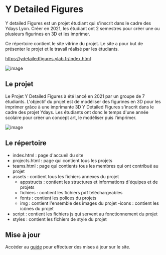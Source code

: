 # Y Detailed Figures

Y detailed Figures est un projet étudiant qui s'inscrit dans le cadre des Ydays Lyon.
Créer en 2021, les étudiant ont 2 semestres pour créer une ou plusieurs figurines en 3D et les imprimer.

Ce répertoire contient le site vitrine du projet. Le site a pour but de présenter le projet et le travail réalisé par les étudiants.

https://ydetailedfigures.ylab.fr/index.html

![image](https://user-images.githubusercontent.com/99044194/236884612-c6f1059b-1b88-465c-aeaa-b1ed376cc595.png)


## Le projet

Le Projet Y Detailed Figures à été lancé en 2021 par un groupe de 7 étudiants.
L'objectif du projet est de modéliser des figurines en 3D pour les imprimer grâce à une imprimante 3D
Y Detailed Figures s'inscrit dans le cadre des projet Ydays.
Les étudiants ont donc le temps d'une année scolaire pour créer un concept art, le modéliser puis l'imprimer.

![image](https://user-images.githubusercontent.com/99044194/236884287-060903c5-ae13-47b8-8322-c0d664eacb90.png)

## Le répertoire

- index.html : page d'accueil du site
- projects.html : page qui contient tous les projets
- teams.html : page qui contients tous les membres qui ont contribué au projet
- assets : contient tous les fichiers annexes du projet
  - appstructs : contient les structures et informations d'équipes et de projets
  - fichiers : contient les fichiers pdf téléchargeables
  - fonts : contient les polices du projets
  - img : contient l'ensemble des images du projet
  -icons : contient les icônes du projet
- script : contient les fichiers js qui servent au fonctionnement du projet
- styles : contient les fichiers de style du projet

## Mise à jour

Accéder au [guide](./guide.md) pour effectuer des mises à jour sur le site.

